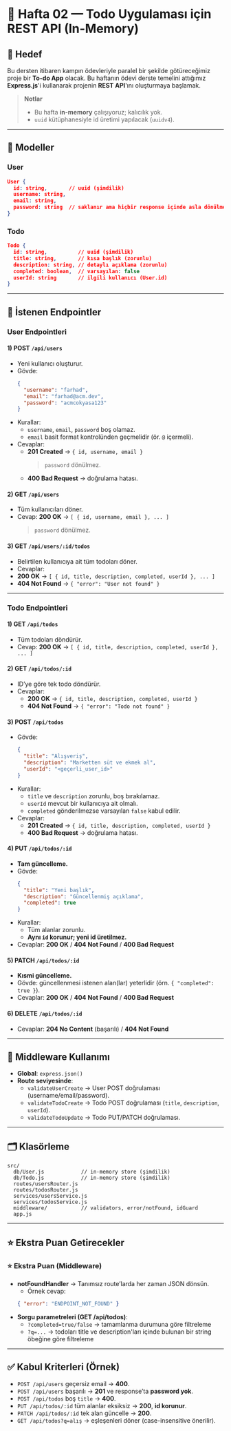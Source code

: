 # 📅 Hafta 02 — Todo Uygulaması için REST API (In-Memory)

## 🎯 Hedef

Bu dersten itibaren kampın ödevleriyle paralel bir şekilde götüreceğimiz proje bir **To-do App** olacak. Bu haftanın ödevi derste temelini attığımız **Express.js**'i kullanarak projenin **REST API**'ını oluşturmaya başlamak.

> **Notlar**
>
> - Bu hafta **in-memory** çalışıyoruz; kalıcılık yok.
> - `uuid` kütüphanesiyle id üretimi yapılacak (`uuidv4`).

---

## 🧩 Modeller

### User

```json
User {
  id: string,       // uuid (şimdilik)
  username: string,
  email: string,
  password: string  // saklanır ama hiçbir response içinde asla dönülmez
}
```

### Todo

```json
Todo {
  id: string,          // uuid (şimdilik)
  title: string,       // kısa başlık (zorunlu)
  description: string, // detaylı açıklama (zorunlu)
  completed: boolean,  // varsayılan: false
  userId: string       // ilgili kullanıcı (User.id)
}
```

---

## 🔌 İstenen Endpointler

### User Endpointleri

#### 1) **POST `/api/users`**

- Yeni kullanıcı oluşturur.
- Gövde:
  ```json
  {
    "username": "farhad",
    "email": "farhad@acm.dev",
    "password": "acmcokyasa123"
  }
  ```
- Kurallar:
  - `username`, `email`, `password` boş olamaz.
  - `email` basit format kontrolünden geçmelidir (ör. `@` içermeli).
- Cevaplar:
  - **201 Created** → `{ id, username, email }`
    > `password` dönülmez.
  - **400 Bad Request** → doğrulama hatası.

#### 2) **GET `/api/users`**

- Tüm kullanıcıları döner.
- Cevap: **200 OK** → `[ { id, username, email }, ... ]`
  > `password` dönülmez.

#### 3) **GET `/api/users/:id/todos`**

- Belirtilen kullanıcıya ait tüm todoları döner.
- Cevaplar:
- **200 OK** → `[ { id, title, description, completed, userId }, ... ]`
- **404 Not Found** → `{ "error": "User not found" }`

---

### Todo Endpointleri

#### 1) **GET `/api/todos`**

- Tüm todoları döndürür.
- Cevap: **200 OK** → `[ { id, title, description, completed, userId }, ... ]`

#### 2) **GET `/api/todos/:id`**

- ID’ye göre tek todo döndürür.
- Cevaplar:
  - **200 OK** → `{ id, title, description, completed, userId }`
  - **404 Not Found** → `{ "error": "Todo not found" }`

#### 3) **POST `/api/todos`**

- Gövde:
  ```json
  {
    "title": "Alışveriş",
    "description": "Marketten süt ve ekmek al",
    "userId": "<geçerli_user_id>"
  }
  ```
- Kurallar:
  - `title` ve `description` zorunlu, boş bırakılamaz.
  - `userId` mevcut bir kullanıcıya ait olmalı.
  - `completed` gönderilmezse varsayılan `false` kabul edilir.
- Cevaplar:
  - **201 Created** → `{ id, title, description, completed, userId }`
  - **400 Bad Request** → doğrulama hatası.

#### 4) **PUT `/api/todos/:id`**

- **Tam güncelleme.**
- Gövde:
  ```json
  {
    "title": "Yeni başlık",
    "description": "Güncellenmiş açıklama",
    "completed": true
  }
  ```
- Kurallar:
  - Tüm alanlar zorunlu.
  - **Aynı `id` korunur; yeni id üretilmez.**
- Cevaplar: **200 OK** / **404 Not Found** / **400 Bad Request**

#### 5) **PATCH `/api/todos/:id`**

- **Kısmi güncelleme.**
- Gövde: güncellenmesi istenen alan(lar) yeterlidir (örn. `{ "completed": true }`).
- Cevaplar: **200 OK** / **404 Not Found** / **400 Bad Request**

#### 6) **DELETE `/api/todos/:id`**

- Cevaplar: **204 No Content** (başarılı) / **404 Not Found**

---

## 🧱 Middleware Kullanımı

- **Global**: `express.json()`
- **Route seviyesinde**:
  - `validateUserCreate` → User POST doğrulaması (username/email/password).
  - `validateTodoCreate` → Todo POST doğrulaması (`title`, `description`, `userId`).
  - `validateTodoUpdate` → Todo PUT/PATCH doğrulaması.

---

## 🗂️ Klasörleme

```
src/
  db/User.js            // in-memory store (şimdilik)
  db/Todo.js            // in-memory store (şimdilik)
  routes/usersRouter.js
  routes/todosRouter.js
  services/usersService.js
  services/todosService.js
  middleware/           // validators, error/notFound, idGuard
  app.js
```

---

## ⭐ Ekstra Puan Getirecekler

### ⭐ Ekstra Puan (Middleware)

- **notFoundHandler** → Tanımsız route’larda her zaman JSON dönsün.
  - Örnek cevap:
  ```json
  { "error": "ENDPOINT_NOT_FOUND" }
  ```
- **Sorgu parametreleri (GET /api/todos)**:
  - `?completed=true/false` → tamamlanma durumuna göre filtreleme
  - `?q=...` → todoları title ve description'ları içinde bulunan bir string öbeğine göre filtreleme

---

## ✅ Kabul Kriterleri (Örnek)

- `POST /api/users` geçersiz email → **400**.
- `POST /api/users` başarılı → **201** ve response’ta **password yok**.
- `POST /api/todos` boş `title` → **400**.
- `PUT /api/todos/:id` tüm alanlar eksiksiz → **200**, **id korunur**.
- `PATCH /api/todos/:id` tek alan güncelle → **200**.
- `GET /api/todos?q=alış` → eşleşenleri döner (case-insensitive önerilir).
